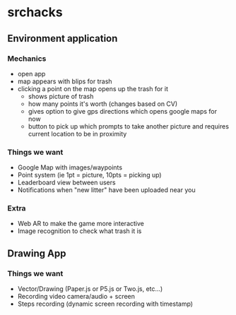 # srchacks

## Environment application 
### Mechanics
- open app
- map appears with blips for trash
- clicking a point on the map opens up the trash for it
    - shows picture of trash
    - how many points it's worth (changes based on CV)
    - gives option to give gps directions which opens google maps for now
    - button to pick up which prompts to take another picture and requires current location to be in proximity

### Things we want
- Google Map with images/waypoints
- Point system (ie 1pt = picture, 10pts = picking up) 
- Leaderboard view between users
- Notifications when "new litter" have been uploaded near you

### Extra
- Web AR to make the game more interactive
- Image recognition to check what trash it is 

## Drawing App

### Things we want
- Vector/Drawing (Paper.js or P5.js or Two.js, etc...)
- Recording video camera/audio + screen
- Steps recording (dynamic screen recording with timestamp)

